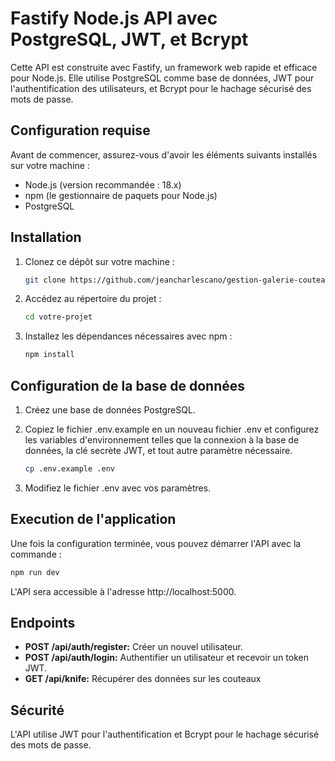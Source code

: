 # Fastify Node.js API avec PostgreSQL, JWT, et Bcrypt

Cette API est construite avec Fastify, un framework web rapide et efficace pour Node.js. Elle utilise PostgreSQL comme base de données, JWT pour l'authentification des utilisateurs, et Bcrypt pour le hachage sécurisé des mots de passe.

## Configuration requise

Avant de commencer, assurez-vous d'avoir les éléments suivants installés sur votre machine :

- Node.js (version recommandée : 18.x)
- npm (le gestionnaire de paquets pour Node.js)
- PostgreSQL

## Installation

1. Clonez ce dépôt sur votre machine :

   ```bash
   git clone https://github.com/jeancharlescano/gestion-galerie-couteau-backend.git
   ```

2. Accédez au répertoire du projet :

    ```bash
    cd votre-projet
    ```

3. Installez les dépendances nécessaires avec npm :

    ```bash
    npm install
    ```

## Configuration de la base de données

1. Créez une base de données PostgreSQL.

2. Copiez le fichier .env.example en un nouveau fichier .env et configurez les variables d'environnement telles que la connexion à la base de données, la clé secrète JWT, et tout autre paramètre nécessaire.

    ```bash
    cp .env.example .env
    ```

3. Modifiez le fichier .env avec vos paramètres.

## Execution de l'application

Une fois la configuration terminée, vous pouvez démarrer l'API avec la commande :

```bash
npm run dev
```

L'API sera accessible à l'adresse http://localhost:5000.

## Endpoints

* **POST /api/auth/register:** Créer un nouvel utilisateur.
* **POST /api/auth/login:** Authentifier un utilisateur et recevoir un token JWT.
* **GET /api/knife:** Récupérer des données sur les couteaux

## Sécurité

L'API utilise JWT pour l'authentification et Bcrypt pour le hachage sécurisé des mots de passe.
